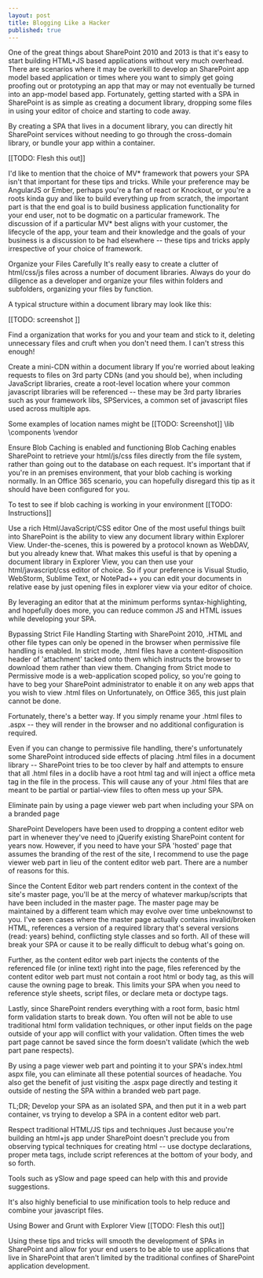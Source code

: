 ```yaml
---
layout: post
title: Blogging Like a Hacker
published: true
---
```


One of the great things about SharePoint 2010 and 2013 is that it's easy to start building HTML+JS based applications without very much overhead. There are scenarios where it may be overkill to develop an SharePoint app model based application or times where you want to simply get going proofing out or prototyping an app that may or may not eventually be turned into an app-model based app. Fortunately, getting started with a SPA in SharePoint is as simple as creating a document library, dropping some files in using your editor of choice and starting to code away.

By creating a SPA that lives in a document library, you can directly hit SharePoint services without needing to go through the cross-domain library, or bundle your app within a container.

[[TODO: Flesh this out]]

I'd like to mention that the choice of MV* framework that powers your SPA isn't that important for these tips and tricks. While your preference may be AngularJS or Ember, perhaps you're a fan of react or Knockout, or you're a roots kinda guy and like to build everything up from scratch, the important part is that the end goal is to build business application functionality for your end user, not to be dogmatic on a particular framework. The discussion of if a particular MV* best aligns with your customer, the lifecycle of the app, your team and their knowledge and the goals of your business is a discussion to be had elsewhere -- these tips and tricks apply irrespective of your choice of framework.

Organize your Files Carefully
It's really easy to create a clutter of html/css/js files across a number of document libraries. Always do your do diligence as a developer and organize your files within folders and subfolders, organizing your files by function.

A typical structure within a document library may look like this:

[[TODO: screenshot ]]

Find a organization that works for you and your team and stick to it, deleting unnecessary files and cruft when you don't need them. I can't stress this enough!

Create a mini-CDN within a document library 
If you're worried about leaking requests to files on 3rd party CDNs (and you should be), when including JavaScript libraries, create a root-level location where your common javascript libraries will be referenced -- these may be 3rd party libraries such as your framework libs, SPServices, a common set of javascript files used across multiple aps.

Some examples of location names might be
[[TODO: Screenshot]]
\lib
\components
\vendor

Ensure Blob Caching is enabled and functioning
Blob Caching enables SharePoint to retrieve your html/js/css files directly from the file system, rather than going out to the database on each request. It's important that if you're in an premises environment, that your blob caching is working normally. In an Office 365 scenario, you can hopefully disregard this tip as it should have been configured for you.

To test to see if blob caching is working in your environment [[TODO: Instructions]]

Use a rich Html/JavaScript/CSS editor
One of the most useful things built into SharePoint is the ability to view any document library within Explorer View. Under-the-scenes, this is powered by a protocol known as WebDAV, but you already knew that. What makes this useful is that by opening a document library in Explorer View, you can then use your html/javascript/css editor of choice. So if your preference is Visual Studio, WebStorm, Sublime Text, or NotePad++ you can edit your documents in relative ease by just opening files in explorer view via your editor of choice.

By leveraging an editor that at the minimum performs syntax-highlighting, and hopefully does more, you can reduce common JS and HTML issues while developing your SPA.

Bypassing Strict File Handling
Starting with SharePoint 2010, .HTML and other file types can only be opened in the browser when permissive file handling is enabled. In strict mode, .html files have a content-disposition header of 'attachment' tacked onto them which instructs the browser to download them rather than view them. Changing from Strict mode to Permissive mode is a web-application scoped policy, so you're going to have to beg your SharePoint administrator to enable it on any web apps that you wish to view .html files on Unfortunately, on Office 365, this just plain cannot be done.

Fortunately, there's a better way. If you simply rename your .html files to .aspx -- they will render in the browser and no additional configuration is required.

Even if you can change to permissive file handling, there's unfortunately some SharePoint introduced side effects of placing .html files in a document library -- SharePoint tries to be too clever by half and attempts to ensure that all .html files in a doclib have a root html tag and will inject a office meta tag in the file in the process. This will cause any of your .html files that are meant to be partial or partial-view files to often mess up your SPA.

Eliminate pain by using a page viewer web part when including your SPA on a branded page

SharePoint Developers have been used to dropping a content editor web part in whenever they've need to jQuerify existing SharePoint content for years now. However, if you need to have your SPA 'hosted' page that assumes the branding of the rest of the site, I recommend to use the page viewer web part in lieu of the content editor web part. There are a number of reasons for this.

Since the Content Editor web part renders content in the context of the site's master page, you'll be at the mercy of whatever markup/scripts that have been included in the master page. The master page may be maintained by a different team which may evolve over time unbeknownst to you. I've seen cases where the master page actually contains invalid/broken HTML, references a version of a required library that's several versions (read: years) behind, conflicting style classes and so forth. All of these will break your SPA or cause it to be really difficult to debug what's going on.

Further, as the content editor web part injects the contents of the referenced file (or inline text) right into the page, files referenced by the content editor web part must not contain a root html or body tag, as this will cause the owning page to break. This limits your SPA when you need to reference style sheets, script files, or declare meta or doctype tags.

Lastly, since SharePoint renders everything with a root form, basic html form validation starts to break down. You often will not be able to use traditional html form validation techniques, or other input fields on the page outside of your app will conflict with your validation. Often times the web part page cannot be saved since the form doesn't validate (which the web part pane respects).

By using a page viewer web part and pointing it to your SPA's index.html aspx file, you can eliminate all these potential sources of headache. You also get the benefit of just visiting the .aspx page directly and testing it outside of nesting the SPA within a branded web part page.

TL;DR; Develop your SPA as an isolated SPA, and then put it in a web part container, vs trying to develop a SPA in a content editor web part.


Respect traditional HTML/JS tips and techniques
Just because you're building an html+js app under SharePoint doesn't preclude you from observing typical techniques for creating html -- use doctype declarations, proper meta tags, include script references at the bottom of your body, and so forth.

Tools such as ySlow and page speed can help with this and provide suggestions.

It's also highly beneficial to use minification tools to help reduce and combine your javascript files. 

Using Bower and Grunt with Explorer View
[[TODO: Flesh this out]]


Using these tips and tricks will smooth the development of SPAs in SharePoint and allow for your end users to be able to use applications that live in SharePoint that aren't limited by the traditional confines of SharePoint application development.